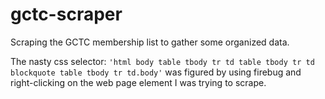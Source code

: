 gctc-scraper
============

Scraping the GCTC membership list to gather some organized data.

The nasty css selector:
`'html body table tbody tr td table tbody tr td blockquote table tbody tr td.body'` 
was figured by using firebug and right-clicking on the web page element I was trying to scrape.


